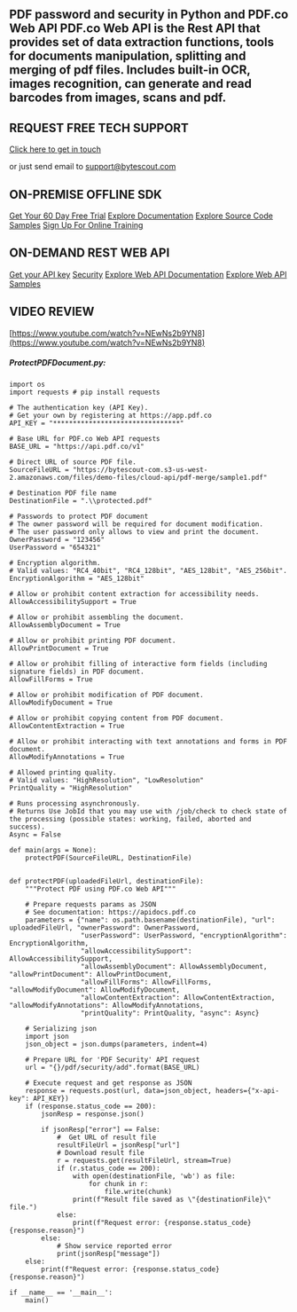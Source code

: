 ## PDF password and security in Python and PDF.co Web API PDF.co Web API is the Rest API that provides set of data extraction functions, tools for documents manipulation, splitting and merging of pdf files. Includes built-in OCR, images recognition, can generate and read barcodes from images, scans and pdf.

## REQUEST FREE TECH SUPPORT

[Click here to get in touch](https://bytescout.zendesk.com/hc/en-us/requests/new?subject=PDF.co%20Web%20API%20Question)

or just send email to [support@bytescout.com](mailto:support@bytescout.com?subject=PDF.co%20Web%20API%20Question) 

## ON-PREMISE OFFLINE SDK 

[Get Your 60 Day Free Trial](https://bytescout.com/download/web-installer?utm_source=github-readme)
[Explore Documentation](https://bytescout.com/documentation/index.html?utm_source=github-readme)
[Explore Source Code Samples](https://github.com/bytescout/ByteScout-SDK-SourceCode/)
[Sign Up For Online Training](https://academy.bytescout.com/)


## ON-DEMAND REST WEB API

[Get your API key](https://app.pdf.co/signup?utm_source=github-readme)
[Security](https://pdf.co/security)
[Explore Web API Documentation](https://apidocs.pdf.co?utm_source=github-readme)
[Explore Web API Samples](https://github.com/bytescout/ByteScout-SDK-SourceCode/tree/master/PDF.co%20Web%20API)

## VIDEO REVIEW

[https://www.youtube.com/watch?v=NEwNs2b9YN8](https://www.youtube.com/watch?v=NEwNs2b9YN8)




<!-- code block begin -->

##### **ProtectPDFDocument.py:**
    
```
import os
import requests # pip install requests

# The authentication key (API Key).
# Get your own by registering at https://app.pdf.co
API_KEY = "********************************"

# Base URL for PDF.co Web API requests
BASE_URL = "https://api.pdf.co/v1"

# Direct URL of source PDF file.
SourceFileURL = "https://bytescout-com.s3-us-west-2.amazonaws.com/files/demo-files/cloud-api/pdf-merge/sample1.pdf"

# Destination PDF file name
DestinationFile = ".\\protected.pdf"

# Passwords to protect PDF document
# The owner password will be required for document modification.
# The user password only allows to view and print the document.
OwnerPassword = "123456"
UserPassword = "654321"

# Encryption algorithm. 
# Valid values: "RC4_40bit", "RC4_128bit", "AES_128bit", "AES_256bit".
EncryptionAlgorithm = "AES_128bit"

# Allow or prohibit content extraction for accessibility needs.
AllowAccessibilitySupport = True

# Allow or prohibit assembling the document.
AllowAssemblyDocument = True

# Allow or prohibit printing PDF document.
AllowPrintDocument = True

# Allow or prohibit filling of interactive form fields (including signature fields) in PDF document.
AllowFillForms = True

# Allow or prohibit modification of PDF document.
AllowModifyDocument = True

# Allow or prohibit copying content from PDF document.
AllowContentExtraction = True

# Allow or prohibit interacting with text annotations and forms in PDF document.
AllowModifyAnnotations = True

# Allowed printing quality.
# Valid values: "HighResolution", "LowResolution"
PrintQuality = "HighResolution"

# Runs processing asynchronously. 
# Returns Use JobId that you may use with /job/check to check state of the processing (possible states: working, failed, aborted and success).
Async = False

def main(args = None):
    protectPDF(SourceFileURL, DestinationFile)


def protectPDF(uploadedFileUrl, destinationFile):
    """Protect PDF using PDF.co Web API"""

    # Prepare requests params as JSON
    # See documentation: https://apidocs.pdf.co
    parameters = {"name": os.path.basename(destinationFile), "url": uploadedFileUrl, "ownerPassword": OwnerPassword,
                  "userPassword": UserPassword, "encryptionAlgorithm": EncryptionAlgorithm,
                  "allowAccessibilitySupport": AllowAccessibilitySupport,
                  "allowAssemblyDocument": AllowAssemblyDocument, "allowPrintDocument": AllowPrintDocument,
                  "allowFillForms": AllowFillForms, "allowModifyDocument": AllowModifyDocument,
                  "allowContentExtraction": AllowContentExtraction, "allowModifyAnnotations": AllowModifyAnnotations,
                  "printQuality": PrintQuality, "async": Async}

    # Serializing json
    import json
    json_object = json.dumps(parameters, indent=4)

    # Prepare URL for 'PDF Security' API request
    url = "{}/pdf/security/add".format(BASE_URL)

    # Execute request and get response as JSON
    response = requests.post(url, data=json_object, headers={"x-api-key": API_KEY})
    if (response.status_code == 200):
        jsonResp = response.json()

        if jsonResp["error"] == False:
            #  Get URL of result file
            resultFileUrl = jsonResp["url"]
            # Download result file
            r = requests.get(resultFileUrl, stream=True)
            if (r.status_code == 200):
                with open(destinationFile, 'wb') as file:
                    for chunk in r:
                        file.write(chunk)
                print(f"Result file saved as \"{destinationFile}\" file.")
            else:
                print(f"Request error: {response.status_code} {response.reason}")
        else:
            # Show service reported error
            print(jsonResp["message"])
    else:
        print(f"Request error: {response.status_code} {response.reason}")

if __name__ == '__main__':
    main()
```

<!-- code block end -->